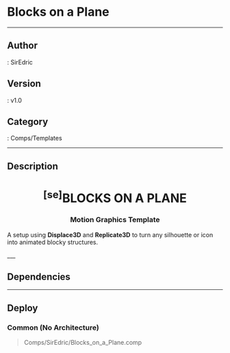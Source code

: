 # Blocks on a Plane
___

## Author
 : SirEdric

## Version
 : v1.0

## Category
 : Comps/Templates
___

## Description
<h1 align="center"><sup>&#91;se&#93;</sup>BLOCKS ON A PLANE</h1>

<h3 align="center"> Motion Graphics Template</h3>

<p>A setup using <b>Displace3D</b> and <b>Replicate3D</b> to turn any silhouette or icon into animated blocky structures.</p>___

## Dependencies


___

## Deploy

### Common (No Architecture)

> Comps/SirEdric/Blocks_on_a_Plane.comp  
